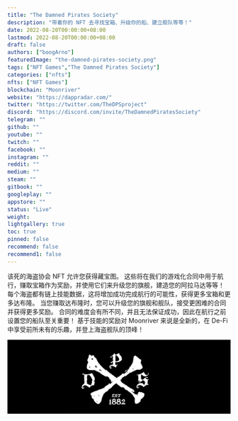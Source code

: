 ```yaml
---
title: "The Damned Pirates Society"
description: "带着你的 NFT 去寻找宝箱、升级你的船、建立舰队等等！"
date: 2022-08-20T00:00:00+08:00
lastmod: 2022-08-20T00:00:00+08:00
draft: false
authors: ["boogArno"]
featuredImage: "the-damned-pirates-society.png"
tags: ["NFT Games","The Damned Pirates Society"]
categories: ["nfts"]
nfts: ["NFT Games"]
blockchain: "Moonriver"
website: "https://dappradar.com/"
twitter: "https://twitter.com/TheDPSproject"
discord: "https://discord.com/invite/TheDamnedPiratesSociety"
telegram: ""
github: ""
youtube: ""
twitch: ""
facebook: ""
instagram: ""
reddit: ""
medium: ""
steam: ""
gitbook: ""
googleplay: ""
appstore: ""
status: "Live"
weight: 
lightgallery: true
toc: true
pinned: false
recommend: false
recommend1: false
---
```

该死的海盗协会 NFT 允许您获得藏宝图。 这些将在我们的游戏化合同中用于航行，赚取宝箱作为奖励，并使用它们来升级您的旗舰，建造您的阿拉马达等等！
每个海盗都有链上技能数据，这将增加成功完成航行的可能性，获得更多宝箱和更多达布隆。
当您赚取达布隆时，您可以升级您的旗舰和舰队，接受更困难的合同并获得更多奖励。
合同的难度会有所不同，并且无法保证成功，因此在航行之前设置您的船队至关重要！
基于技能的奖励对 Moonriver 来说是全新的，在 De-Fi 中享受前所未有的乐趣，并登上海盗舰队的顶峰！

![1080x360](1080x360.png)